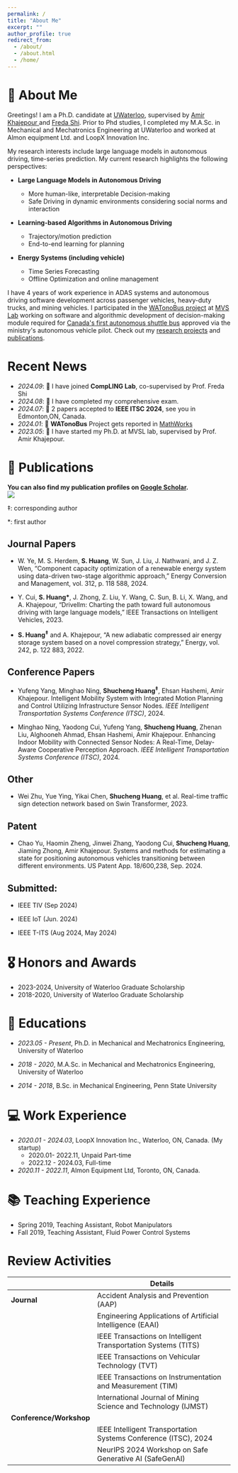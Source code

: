 ```yaml
---
permalink: /
title: "About Me"
excerpt: ""
author_profile: true
redirect_from: 
  - /about/
  - /about.html
  - /home/
---
```


<!-- {% if site.google_scholar_stats_use_cdn %}
{% assign gsDataBaseUrl = "https://cdn.jsdelivr.net/gh/" | append: site.repository | append: "@" %}
{% else %}
{% assign gsDataBaseUrl = "https://raw.githubusercontent.com/" | append: site.repository | append: "/" %}
{% endif %}
{% assign url = gsDataBaseUrl | append: "google-scholar-stats/gs_data_shieldsio.json" %} -->


<span class='anchor' id='about-me'></span>

# 👋 About Me
Greetings! 
I am a Ph.D. candidate at <a href='https://uwaterloo.ca/'>UWaterloo</a>, supervised by <a href='https://uwaterloo.ca/mechatronic-vehicle-systems-lab/'>Amir Khajepour </a>  and <a href='https://uwaterloo.ca/computer-science/about/people/fhs'>Freda Shi</a>. 
Prior to Phd studies, I completed my M.A.Sc. in Mechanical and Mechatronics Engineering at UWaterloo and worked at Almon equipment Ltd. and LoopX Innovation Inc.

My research interests include large language models in autonomous driving, time-series prediction. My current research highlights the following perspectives:
- **Large Language Models in Autonomous Driving** 
  - More human-like, interpretable Decision-making
  - Safe Driving in dynamic environments considering social norms and interaction

- **Learning-based Algorithms in Autonomous Driving**
  - Trajectory/motion prediction
  - End-to-end learning for planning

- **Energy Systems (including vehicle)**
  - Time Series Forecasting
  - Offline Optimization and online management

I have 4 years of work experience in ADAS systems and autonomous driving software development across passenger vehicles, heavy-duty trucks, and mining vehicles.
I participated in the <a href="https://uwaterloo.ca/watonobus/">WATonoBus project</a> at <a href="https://uwaterloo.ca/mechatronic-vehicle-systems-lab/">MVS Lab</a> working on software and algorithmic development of decision-making module required for <a href="https://uwaterloo.ca/news/media/university-waterloo-launches-canadas-first-driverless">Canada's first autonomous shuttle bus</a> approved via the ministry's autonomous vehicle pilot. Check out my [research projects](/research/) and [publications](/publications/).



<!-- My research interest includes neural machine translation and computer vision. I have published more than 100 papers at the top international AI conferences with total <a href='https://scholar.google.com/citations?user=DhtAFkwAAAAJ'>google scholar citations <strong><span id='total_cit'>260000+</span></strong></a> (You can also use google scholar badge <a href='https://scholar.google.com/citations?user=DhtAFkwAAAAJ'><img src="https://img.shields.io/endpoint?url={{ url | url_encode }}&logo=Google%20Scholar&labelColor=f6f6f6&color=9cf&style=flat&label=citations"></a>). -->


# Recent News
<!-- Allowed emojis: 🎉for good news 📣for average news-->

- *2024.09*: 🎉  I have joined **CompLING Lab**, co-supervised by Prof. Freda Shi
- *2024.08*: 🎉  I have completed my comprehensive exam.
- *2024.07*: 📣  2 papers accepted to **IEEE ITSC 2024**, see you in Edmonton,ON, Canada.
- *2024.01*:  📣 **WATonoBus** Project gets reported in [MathWorks](https://www.mathworks.com/company/mathworks-stories/developing-adas-technology-for-self-driving-campus-shuttle-bus.html)
- *2023.05*:  🎉 I have started my Ph.D. at MVSL lab, supervised by Prof. Amir Khajepour.


# 📝 Publications 

**You can also find my publication profiles on [Google Scholar](https://scholar.google.com/citations?user=iSWijVsAAAAJ).** <br>
<a href='https://scholar.google.com/citations?user=iSWijVsAAAAJ'><img src="https://img.shields.io/endpoint?logo=Google%20Scholar&url=https%3A%2F%2Fcdn.jsdelivr.net%2Fgh%2Fs95huang%2Fs95huang.github.io@google-scholar-stats%2Fgs_data_shieldsio.json&labelColor=f6f6f6&color=9cf&style=flat&label=citations"></a>



‡: corresponding author

*: first author


## Journal Papers

- W. Ye, M. S. Herdem, **S. Huang**, W. Sun, J. Liu, J. Nathwani, and J. Z. Wen, “Component capacity
optimization of a renewable energy system using data-driven two-stage algorithmic approach,” Energy
Conversion and Management, vol. 312, p. 118 588, 2024.





- Y. Cui, **S. Huang\***, J. Zhong, Z. Liu, Y. Wang, C. Sun, B. Li, X. Wang, and A. Khajepour, “Drivellm:
Charting the path toward full autonomous driving with large language models,” IEEE Transactions on
Intelligent Vehicles, 2023.

- **S. Huang<sup>‡</sup>** and A. Khajepour, “A new adiabatic compressed air energy storage system based on a novel
compression strategy,” Energy, vol. 242, p. 122 883, 2022.




## Conference Papers

- Yufeng Yang, Minghao Ning, **Shucheng Huang<sup>‡</sup>**, Ehsan Hashemi, Amir Khajepour. Intelligent Mobility System with Integrated Motion Planning and Control Utilizing Infrastructure Sensor Nodes. *IEEE Intelligent Transportation Systems Conference (ITSC)*, 2024.

- Minghao Ning, Yaodong Cui, Yufeng Yang, **Shucheng Huang**, Zhenan Liu, Alghooneh Ahmad, Ehsan Hashemi, Amir Khajepour. Enhancing Indoor Mobility with Connected Sensor Nodes: A Real-Time, Delay-Aware Cooperative Perception Approach. *IEEE Intelligent Transportation Systems Conference (ITSC)*, 2024.

## Other
- Wei Zhu, Yue Ying, Yikai Chen, **Shucheng Huang**, et al. Real-time traffic sign detection network based on Swin Transformer, 2023.
## Patent
- Chao Yu, Haomin Zheng, Jinwei Zhang, Yaodong Cui, **Shucheng Huang**, Jiaming Zhong, Amir Khajepour. Systems and methods for estimating a state for positioning autonomous vehicles transitioning between different environments. US Patent App. 18/600,238, Sep. 2024.


##  Submitted:

- IEEE TIV (Sep 2024)

- IEEE IoT (Jun. 2024)

- IEEE T-ITS (Aug 2024, May 2024)


# 🎖 Honors and Awards
* 2023-2024, University of Waterloo Graduate Scholarship
* 2018-2020, University of Waterloo Graduate Scholarship

<!-- # Academic Acitivities -->


# 📖 Educations

- *2023.05 - Present*, Ph.D. in Mechanical and Mechatronics Engineering, University of Waterloo

- *2018 - 2020*, M.A.Sc. in Mechanical and Mechatronics Engineering, University of Waterloo

- *2014 - 2018*, B.Sc. in Mechanical Engineering, Penn State University


<!-- # 💬 Invited Talks -->

<!-- - *2021.06*, Lorem ipsum dolor sit amet, consectetur adipiscing elit. Vivamus ornare aliquet ipsum, ac tempus justo dapibus sit amet.  -->
<!-- - *2021.03*, Lorem ipsum dolor sit amet, consectetur adipiscing elit. Vivamus ornare aliquet ipsum, ac tempus justo dapibus sit amet.  \| [\[video\]](https://github.com/) -->

# 💻 Work Experience
- *2020.01 - 2024.03*, LoopX Innovation Inc., Waterloo, ON, Canada. (My startup)
   - 2020.01- 2022.11, Unpaid Part-time
   - 2022.12 - 2024.03, Full-time
- *2020.11 - 2022.11*, Almon Equipment Ltd, Toronto, ON, Canada.

# 📚 Teaching Experience
- Spring 2019, Teaching Assistant, Robot Manipulators
- Fall 2019, Teaching Assistant, Fluid Power Control Systems


#  Review Activities

|                       | **Details**                                                                                       |
|-----------------------|---------------------------------------------------------------------------------------------------|
| **Journal**           | Accident Analysis and Prevention (AAP)                                                                                             |
|                       | Engineering Applications of Artificial Intelligence (EAAI)                                                   |
|                       | IEEE Transactions on Intelligent Transportation Systems (TITS)                                    |
|                       | IEEE Transactions on Vehicular Technology (TVT)                                                   |
|                       | IEEE Transactions on Instrumentation and Measurement (TIM)                                       |
|                       | International Journal of Mining Science and Technology (IJMST)                                    |
| **Conference/Workshop** |                                                                                                  |
|                       | IEEE Intelligent Transportation Systems Conference (ITSC), 2024                                   |
|                       | NeurIPS 2024 Workshop on Safe Generative AI (SafeGenAI)                                           |


<!--  Interesting facts -->
<!-- # 📷/🚴‍♂️ Fun Facts
- I enjoy taking picutres with DSLR cameras, including standard U Waterloo portraits (like mine), and graduation photos
- I am really into biking. I have a road bike and a mountain bike. I also have a bike trainer at home. -->